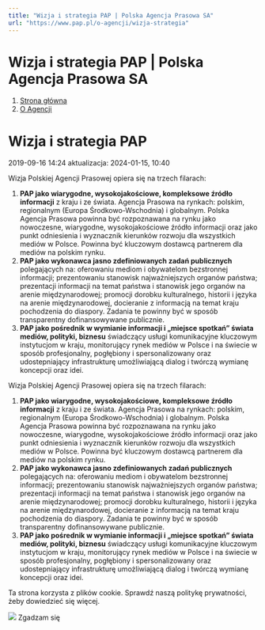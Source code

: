 ```yaml
---
title: "Wizja i strategia PAP | Polska Agencja Prasowa SA"
url: "https://www.pap.pl/o-agencji/wizja-strategia"
---
```


# Wizja i strategia PAP | Polska Agencja Prasowa SA














1. [Strona główna](/)
2. [O Agencji](/o-agencji)









# Wizja i strategia PAP









 2019\-09\-16 14:24 aktualizacja: 2024\-01\-15, 10:40 













Wizja Polskiej Agencji Prasowej opiera się na trzech filarach:


1. **PAP jako wiarygodne, wysokojakościowe, kompleksowe źródło informacji** z kraju i ze świata. Agencja Prasowa na rynkach: polskim, regionalnym (Europa Środkowo\-Wschodnia) i globalnym. Polska Agencja Prasowa powinna być rozpoznawana na rynku jako nowoczesne, wiarygodne, wysokojakościowe źródło informacji oraz jako punkt odniesienia i wyznacznik kierunków rozwoju dla wszystkich mediów w Polsce. Powinna być kluczowym dostawcą partnerem dla mediów na polskim rynku.
2. **PAP jako wykonawca jasno zdefiniowanych zadań publicznych** polegających na: oferowaniu mediom i obywatelom bezstronnej informacji; prezentowaniu stanowisk najważniejszych organów państwa; prezentacji informacji na temat państwa i stanowisk jego organów na arenie międzynarodowej; promocji dorobku kulturalnego, historii i języka na arenie międzynarodowej, docieranie z informacją na temat kraju pochodzenia do diaspory. Zadania te powinny być w sposób transparentny dofinansowywane publicznie.
3. **PAP jako pośrednik w wymianie informacji i „miejsce spotkań” świata mediów, polityki, biznesu** świadczący usługi komunikacyjne kluczowym instytucjom w kraju, monitorujący rynek mediów w Polsce i na świecie w sposób profesjonalny, pogłębiony i spersonalizowany oraz udostepniający infrastrukturę umożliwiającą dialog i twórczą wymianę koncepcji oraz idei.



























Wizja Polskiej Agencji Prasowej opiera się na trzech filarach:


1. **PAP jako wiarygodne, wysokojakościowe, kompleksowe źródło informacji** z kraju i ze świata. Agencja Prasowa na rynkach: polskim, regionalnym (Europa Środkowo\-Wschodnia) i globalnym. Polska Agencja Prasowa powinna być rozpoznawana na rynku jako nowoczesne, wiarygodne, wysokojakościowe źródło informacji oraz jako punkt odniesienia i wyznacznik kierunków rozwoju dla wszystkich mediów w Polsce. Powinna być kluczowym dostawcą partnerem dla mediów na polskim rynku.
2. **PAP jako wykonawca jasno zdefiniowanych zadań publicznych** polegających na: oferowaniu mediom i obywatelom bezstronnej informacji; prezentowaniu stanowisk najważniejszych organów państwa; prezentacji informacji na temat państwa i stanowisk jego organów na arenie międzynarodowej; promocji dorobku kulturalnego, historii i języka na arenie międzynarodowej, docieranie z informacją na temat kraju pochodzenia do diaspory. Zadania te powinny być w sposób transparentny dofinansowywane publicznie.
3. **PAP jako pośrednik w wymianie informacji i „miejsce spotkań” świata mediów, polityki, biznesu** świadczący usługi komunikacyjne kluczowym instytucjom w kraju, monitorujący rynek mediów w Polsce i na świecie w sposób profesjonalny, pogłębiony i spersonalizowany oraz udostepniający infrastrukturę umożliwiającą dialog i twórczą wymianę koncepcji oraz idei.



 Ta strona korzysta z plików cookie. Sprawdź naszą politykę prywatności, żeby dowiedzieć się więcej.
 

![](/themes/pap/assets/images/ok.png) Zgadzam się
 






